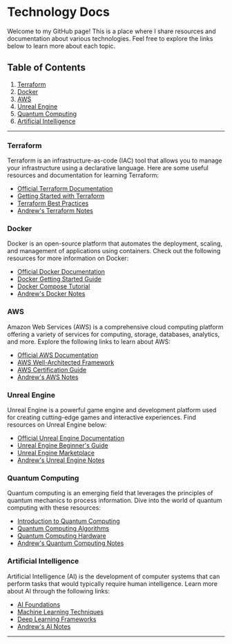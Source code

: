 # Technology Docs

Welcome to my GitHub page! This is a place where I share resources and documentation about various technologies. Feel free to explore the links below to learn more about each topic.

## Table of Contents

1. [Terraform](#terraform)
2. [Docker](#docker)
3. [AWS](#aws)
4. [Unreal Engine](#unreal-engine)
5. [Quantum Computing](#quantum-computing)
6. [Artificial Intelligence](#artificial-intelligence)

---

### Terraform

Terraform is an infrastructure-as-code (IAC) tool that allows you to manage your infrastructure using a declarative language. Here are some useful resources and documentation for learning Terraform:

- [Official Terraform Documentation](https://www.terraform.io/docs/index.html)
- [Getting Started with Terraform](https://upcloud.com/resources/tutorials/get-started-terraform)
- [Terraform Best Practices](https://www.terraform-best-practices.com/)
- [Andrew's Terraform Notes](docs/terraform.html)

### Docker

Docker is an open-source platform that automates the deployment, scaling, and management of applications using containers. Check out the following resources for more information on Docker:

- [Official Docker Documentation](#placeholder-link)
- [Docker Getting Started Guide](#placeholder-link)
- [Docker Compose Tutorial](#placeholder-link)
- [Andrew's Docker Notes](docs/docker.html)

### AWS

Amazon Web Services (AWS) is a comprehensive cloud computing platform offering a variety of services for computing, storage, databases, analytics, and more. Explore the following links to learn about AWS:

- [Official AWS Documentation](#placeholder-link)
- [AWS Well-Architected Framework](#placeholder-link)
- [AWS Certification Guide](#placeholder-link)
- [Andrew's AWS Notes](docs/aws.html)

### Unreal Engine

Unreal Engine is a powerful game engine and development platform used for creating cutting-edge games and interactive experiences. Find resources on Unreal Engine below:

- [Official Unreal Engine Documentation](#placeholder-link)
- [Unreal Engine Beginner's Guide](#placeholder-link)
- [Unreal Engine Marketplace](#placeholder-link)
- [Andrew's Unreal Engine Notes](docs/unreal.html)

### Quantum Computing

Quantum computing is an emerging field that leverages the principles of quantum mechanics to process information. Dive into the world of quantum computing with these resources:

- [Introduction to Quantum Computing](#placeholder-link)
- [Quantum Computing Algorithms](#placeholder-link)
- [Quantum Computing Hardware](#placeholder-link)
- [Andrew's Quantum Computing Notes](docs/quantumcomputing.html)

### Artificial Intelligence

Artificial Intelligence (AI) is the development of computer systems that can perform tasks that would typically require human intelligence. Learn more about AI through the following links:

- [AI Foundations](#placeholder-link)
- [Machine Learning Techniques](#placeholder-link)
- [Deep Learning Frameworks](#placeholder-link)
- [Andrew's AI Notes](docs/ai.html)

---
